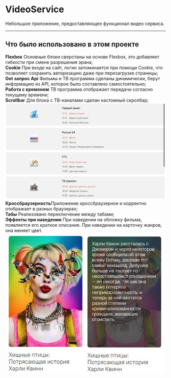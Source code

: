 # VideoService
Небольшое приложение, предоставляющее функционал видео сервиса.<hr>
## Что было использовано в этом проекте
**Flexbox** Основные блоки сверстаны на основе Flexbox, это добавляет гибкости при смене разрешения эрана;  
**Cookie** При входе на сайт, логин запоминается при помощи Cookie, что позволяет сохранить авторизацию даже при перезагрузке страницы;  
**Get запрос Api** Фильмы и ТВ программа сделаны динамически, берут информацию из API, которое было составлено самостоятельно;  
**Работа с временем** ТВ программа отображает передачи согласно текущему времени;  
**Scrollbar** Для блока с ТВ-каналами сделан кастомный скролбар;  
![](screenshot/Scrollbar.JPG)
**Кроссбраузерность**Приложение кроссбраузерное и корректно отображает в разных браузерах;  
**Табы** Реализовано переключение между табами;  
**Эффекты при наведении** При наведении на обложку фильма, появляется его краткое описание. При наведении на карточку жанров, она меняет цвет.
![](screenshot/Description.JPG)
